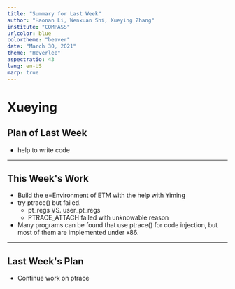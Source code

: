 ```yaml
---
title: "Summary for Last Week"
author: "Haonan Li, Wenxuan Shi, Xueying Zhang"
institute: "COMPASS"
urlcolor: blue
colortheme: "beaver"
date: "March 30, 2021"
theme: "Heverlee"
aspectratio: 43
lang: en-US
marp: true
---
```


# Xueying

## Plan of Last Week

- help to write code

---

## This Week's Work

- Build the e=Environment of ETM with the help with Yiming
- try ptrace() but failed.
  - pt_regs VS. user_pt_regs
  - PTRACE_ATTACH failed with unknowable reason
- Many programs can be found that use ptrace() for code injection, but most of them are implemented under x86.

---

## Last Week's Plan

- Continue work on ptrace



